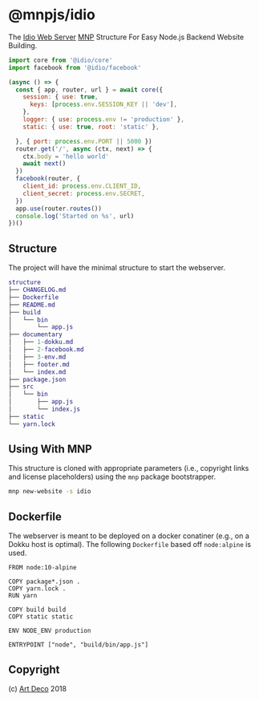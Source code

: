 # @mnpjs/idio

The [Idio Web Server](https://github.com/idiocc/core) [MNP](https://mnpjs.org) Structure For Easy Node.js Backend Website Building.

```js
import core from '@idio/core'
import facebook from '@idio/facebook'

(async () => {
  const { app, router, url } = await core({
    session: { use: true,
      keys: [process.env.SESSION_KEY || 'dev'],
    },
    logger: { use: process.env != 'production' },
    static: { use: true, root: 'static' },

  }, { port: process.env.PORT || 5000 })
  router.get('/', async (ctx, next) => {
    ctx.body = 'hello world'
    await next()
  })
  facebook(router, {
    client_id: process.env.CLIENT_ID,
    client_secret: process.env.SECRET,
  })
  app.use(router.routes())
  console.log('Started on %s', url)
})()
```

## Structure

The project will have the minimal structure to start the webserver.

```m
structure
├── CHANGELOG.md
├── Dockerfile
├── README.md
├── build
│   └── bin
│       └── app.js
├── documentary
│   ├── 1-dokku.md
│   ├── 2-facebook.md
│   ├── 3-env.md
│   ├── footer.md
│   └── index.md
├── package.json
├── src
│   └── bin
│       ├── app.js
│       └── index.js
├── static
└── yarn.lock
```

## Using With MNP

This structure is cloned with appropriate parameters (i.e., copyright links and license placeholders) using the `mnp` package bootstrapper.

```sh
mnp new-website -s idio
```

## Dockerfile

The webserver is meant to be deployed on a docker conatiner (e.g., on a Dokku host is optimal). The following `Dockerfile` based off `node:alpine` is used.

```
FROM node:10-alpine

COPY package*.json .
COPY yarn.lock .
RUN yarn

COPY build build
COPY static static

ENV NODE_ENV production

ENTRYPOINT ["node", "build/bin/app.js"]
```

## Copyright

(c) [Art Deco][1] 2018

[1]: https://artd.eco